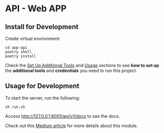 # API - Web APP

## Install for Development

Create virtual environment:
```shell
cd app-api
poetry shell
poetry install
```

Check the [Set Up Additional Tools](https://github.com/iusztinpaul/energy-forecasting#-set-up-additional-tools-) and [Usage](https://github.com/iusztinpaul/energy-forecasting#usage) sections to see **how to set up** the **additional tools** and **credentials** you need to run this project.

## Usage for Development

To start the server, run the following:
```shell
sh run.sh
```

Access http://127.0.0.1:8001/api/v1/docs to see the docs.


Check out this [Medium article](placeholder-medium-article) for more details about this module.
